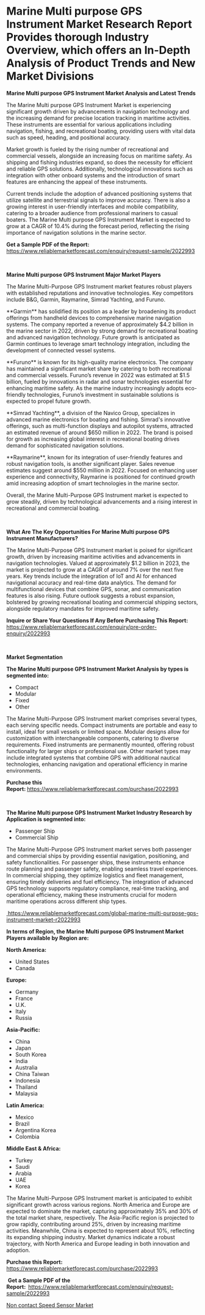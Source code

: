<p><h1>Marine Multi purpose GPS Instrument Market Research Report Provides thorough Industry Overview, which offers an In-Depth Analysis of Product Trends and New Market Divisions</h1></p><p><strong>Marine Multi purpose GPS Instrument Market Analysis and Latest Trends</strong></p>
<p><p>The Marine Multi purpose GPS Instrument Market is experiencing significant growth driven by advancements in navigation technology and the increasing demand for precise location tracking in maritime activities. These instruments are essential for various applications including navigation, fishing, and recreational boating, providing users with vital data such as speed, heading, and positional accuracy.</p><p>Market growth is fueled by the rising number of recreational and commercial vessels, alongside an increasing focus on maritime safety. As shipping and fishing industries expand, so does the necessity for efficient and reliable GPS solutions. Additionally, technological innovations such as integration with other onboard systems and the introduction of smart features are enhancing the appeal of these instruments.</p><p>Current trends include the adoption of advanced positioning systems that utilize satellite and terrestrial signals to improve accuracy. There is also a growing interest in user-friendly interfaces and mobile compatibility, catering to a broader audience from professional mariners to casual boaters. The Marine Multi purpose GPS Instrument Market is expected to grow at a CAGR of 10.4% during the forecast period, reflecting the rising importance of navigation solutions in the marine sector.</p></p>
<p><strong>Get a Sample PDF of the Report:&nbsp;</strong> <a href="https://www.reliablemarketforecast.com/enquiry/request-sample/2022993?utm_campaign=2478&utm_medium=2&utm_source=Github&utm_content=ia&utm_term=29032025&utm_id=marine-multi-purpose-gps-instrument">https://www.reliablemarketforecast.com/enquiry/request-sample/2022993</a></p>
<p>&nbsp;</p>
<p><strong>Marine Multi purpose GPS Instrument Major Market Players</strong></p>
<p><p>The Marine Multi-Purpose GPS Instrument market features robust players with established reputations and innovative technologies. Key competitors include B&G, Garmin, Raymarine, Simrad Yachting, and Furuno.</p><p>**Garmin** has solidified its position as a leader by broadening its product offerings from handheld devices to comprehensive marine navigation systems. The company reported a revenue of approximately $4.2 billion in the marine sector in 2022, driven by strong demand for recreational boating and advanced navigation technology. Future growth is anticipated as Garmin continues to leverage smart technology integration, including the development of connected vessel systems.</p><p>**Furuno** is known for its high-quality marine electronics. The company has maintained a significant market share by catering to both recreational and commercial vessels. Furuno’s revenue in 2022 was estimated at $1.5 billion, fueled by innovations in radar and sonar technologies essential for enhancing maritime safety. As the marine industry increasingly adopts eco-friendly technologies, Furuno’s investment in sustainable solutions is expected to propel future growth.</p><p>**Simrad Yachting**, a division of the Navico Group, specializes in advanced marine electronics for boating and fishing. Simrad's innovative offerings, such as multi-function displays and autopilot systems, attracted an estimated revenue of around $650 million in 2022. The brand is poised for growth as increasing global interest in recreational boating drives demand for sophisticated navigation solutions.</p><p>**Raymarine**, known for its integration of user-friendly features and robust navigation tools, is another significant player. Sales revenue estimates suggest around $550 million in 2022. Focused on enhancing user experience and connectivity, Raymarine is positioned for continued growth amid increasing adoption of smart technologies in the marine sector.</p><p>Overall, the Marine Multi-Purpose GPS Instrument market is expected to grow steadily, driven by technological advancements and a rising interest in recreational and commercial boating.</p></p>
<p>&nbsp;</p>
<p><strong>What Are The Key Opportunities For Marine Multi purpose GPS Instrument Manufacturers?</strong></p>
<p><p>The Marine Multi-Purpose GPS Instrument market is poised for significant growth, driven by increasing maritime activities and advancements in navigation technologies. Valued at approximately $1.2 billion in 2023, the market is projected to grow at a CAGR of around 7% over the next five years. Key trends include the integration of IoT and AI for enhanced navigational accuracy and real-time data analytics. The demand for multifunctional devices that combine GPS, sonar, and communication features is also rising. Future outlook suggests a robust expansion, bolstered by growing recreational boating and commercial shipping sectors, alongside regulatory mandates for improved maritime safety.</p></p>
<p><strong>Inquire or Share Your Questions If Any Before Purchasing This Report:</strong> <a href="https://www.reliablemarketforecast.com/enquiry/pre-order-enquiry/2022993?utm_campaign=2478&utm_medium=2&utm_source=Github&utm_content=ia&utm_term=29032025&utm_id=marine-multi-purpose-gps-instrument">https://www.reliablemarketforecast.com/enquiry/pre-order-enquiry/2022993</a></p>
<p>&nbsp;</p>
<p><strong>Market Segmentation</strong></p>
<p><strong>The Marine Multi purpose GPS Instrument Market Analysis by types is segmented into:</strong></p>
<p><ul><li>Compact</li><li>Modular</li><li>Fixed</li><li>Other</li></ul></p>
<p><p>The Marine Multi-Purpose GPS Instrument market comprises several types, each serving specific needs. Compact instruments are portable and easy to install, ideal for small vessels or limited space. Modular designs allow for customization with interchangeable components, catering to diverse requirements. Fixed instruments are permanently mounted, offering robust functionality for larger ships or professional use. Other market types may include integrated systems that combine GPS with additional nautical technologies, enhancing navigation and operational efficiency in marine environments.</p></p>
<p><strong>Purchase this Report:&nbsp;</strong><a href="https://www.reliablemarketforecast.com/purchase/2022993?utm_campaign=2478&utm_medium=2&utm_source=Github&utm_content=ia&utm_term=29032025&utm_id=marine-multi-purpose-gps-instrument">https://www.reliablemarketforecast.com/purchase/2022993</a></p>
<p>&nbsp;</p>
<p><strong>The Marine Multi purpose GPS Instrument Market Industry Research by Application is segmented into:</strong></p>
<p><ul><li>Passenger Ship</li><li>Commercial Ship</li></ul></p>
<p><p>The Marine Multi-Purpose GPS Instrument market serves both passenger and commercial ships by providing essential navigation, positioning, and safety functionalities. For passenger ships, these instruments enhance route planning and passenger safety, enabling seamless travel experiences. In commercial shipping, they optimize logistics and fleet management, ensuring timely deliveries and fuel efficiency. The integration of advanced GPS technology supports regulatory compliance, real-time tracking, and operational efficiency, making these instruments crucial for modern maritime operations across different ship types.</p></p>
<p><a href="https://www.reliablemarketforecast.com/global-marine-multi-purpose-gps-instrument-market-r2022993?utm_campaign=2478&utm_medium=2&utm_source=Github&utm_content=ia&utm_term=29032025&utm_id=marine-multi-purpose-gps-instrument">&nbsp;https://www.reliablemarketforecast.com/global-marine-multi-purpose-gps-instrument-market-r2022993</a></p>
<p><strong>In terms of Region, the Marine Multi purpose GPS Instrument Market Players available by Region are:</strong></p>
<p>
    <p> <strong> North America: </strong>
        <ul>
            <li>United States</li>
            <li>Canada</li>
        </ul>
        </p> 
    <p> <strong> Europe: </strong>
        <ul>
            <li>Germany</li>
            <li>France</li>
            <li>U.K.</li>
            <li>Italy</li>
            <li>Russia</li>
        </ul>
        </p> 
    <p> <strong> Asia-Pacific: </strong>
        <ul>
            <li>China</li>
            <li>Japan</li>
            <li>South Korea</li>
            <li>India</li>
            <li>Australia</li>
            <li>China Taiwan</li>
            <li>Indonesia</li>
            <li>Thailand</li>
            <li>Malaysia</li>
        </ul>
        </p> 
    <p> <strong> Latin America: </strong>
        <ul>
            <li>Mexico</li>
            <li>Brazil</li>
            <li>Argentina Korea</li>
            <li>Colombia</li>
        </ul>
        </p> 
    <p> <strong> Middle East & Africa: </strong>
        <ul>
            <li>Turkey</li>
            <li>Saudi</li>
            <li>Arabia</li>
            <li>UAE</li>
            <li>Korea</li>
        </ul>
    </p>
    </p>
<p><p>The Marine Multi-Purpose GPS Instrument market is anticipated to exhibit significant growth across various regions. North America and Europe are expected to dominate the market, capturing approximately 35% and 30% of the total market share, respectively. The Asia-Pacific region is projected to grow rapidly, contributing around 25%, driven by increasing maritime activities. Meanwhile, China is expected to represent about 10%, reflecting its expanding shipping industry. Market dynamics indicate a robust trajectory, with North America and Europe leading in both innovation and adoption.</p></p>
<p><strong>Purchase this Report: </strong><a href="https://www.reliablemarketforecast.com/purchase/2022993?utm_campaign=2478&utm_medium=2&utm_source=Github&utm_content=ia&utm_term=29032025&utm_id=marine-multi-purpose-gps-instrument">https://www.reliablemarketforecast.com/purchase/2022993</a></p>
<p>&nbsp;<strong>Get a Sample PDF of the Report:&nbsp;&nbsp;</strong><a href="https://www.reliablemarketforecast.com/enquiry/request-sample/2022993?utm_campaign=2478&utm_medium=2&utm_source=Github&utm_content=ia&utm_term=29032025&utm_id=marine-multi-purpose-gps-instrument">https://www.reliablemarketforecast.com/enquiry/request-sample/2022993</a></p>
<p><strong></strong></p>
<p><p><a href="https://github.com/arvelm4nthig/Market-Research-Report-List-1/blob/main/non-contact-speed-sensor-market.md?utm_campaign=2478&utm_medium=2&utm_source=Github&utm_content=ia&utm_term=29032025&utm_id=marine-multi-purpose-gps-instrument">Non contact Speed Sensor Market</a></p></p>